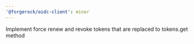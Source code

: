 ```yaml
---
'@forgerock/oidc-client': minor
---
```


Implement force renew and revoke tokens that are replaced to tokens.get method
